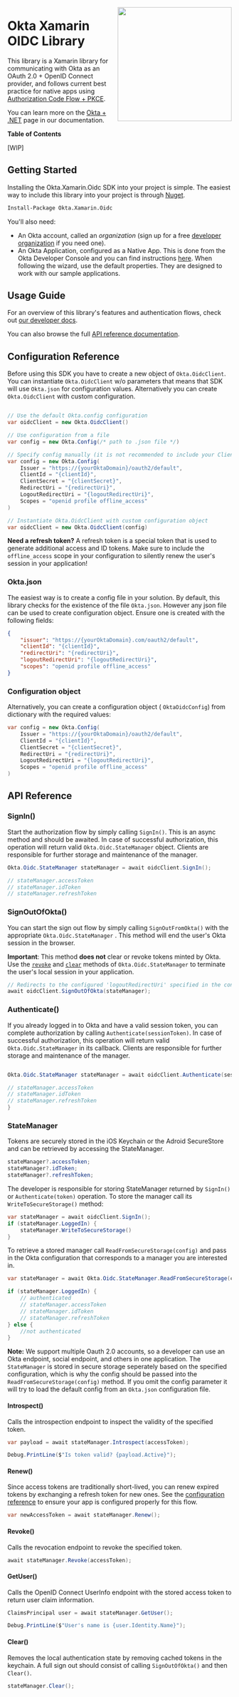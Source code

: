 [<img src="https://camo.githubusercontent.com/9693e5936d33d830a02cf336dc95874a20958efc/68747470733a2f2f646576666f72756d2e6f6b74612e636f6d2f75706c6f6164732f6f6b74616465762f6f726967696e616c2f31582f626635346131366235666461313839653461643237303666623537636262376131653562386465622e706e67" align="right" width="256px"/>](https://devforum.okta.com/)

# Okta Xamarin OIDC Library

This library is a Xamarin library for communicating with Okta as an OAuth 2.0 + OpenID Connect provider, and follows current best practice for native apps using [Authorization Code Flow + PKCE](https://developer.okta.com/authentication-guide/implementing-authentication/auth-code-pkce).

You can learn more on the [Okta + .NET](https://developer.okta.com/code/xamarin/) page in our documentation.

**Table of Contents**

<!-- TOC depthFrom:2 depthTo:3 -->

[WIP]

<!-- /TOC -->

## Getting Started

Installing the Okta.Xamarin.Oidc SDK into your project is simple. The easiest way to include this library into your project is through [Nuget](https://www.nuget.org/packages/Okta******).  

```cmd
Install-Package Okta.Xamarin.Oidc
```

You'll also need:

- An Okta account, called an _organization_ (sign up for a free [developer organization](https://developer.okta.com/signup/) if you need one).
- An Okta Application, configured as a Native App. This is done from the Okta Developer Console and you can find instructions [here](https://developer.okta.com/authentication-guide/implementing-authentication/auth-code-pkce). When following the wizard, use the default properties. They are designed to work with our sample applications.


## Usage Guide

For an overview of this library's features and authentication flows, check out [our developer docs](https://developer.okta.com/code/****).

<!--
TODO: Once the developer site provides code walkthroughs, update this with a bulleted list of possible flows.
-->

You can also browse the full [API reference documentation](#api-reference).

## Configuration Reference

Before using this SDK you have to create a new object of  `Okta.OidcClient`. You can instantiate  `Okta.OidcClient` w/o parameters that means that SDK will use `Okta.json` for configuration values. Alternatively you can create `Okta.OidcClient` with custom configuration. 

```csharp

// Use the default Okta.config configuration
var oidcClient = new Okta.OidcClient()

// Use configuration from a file
var config = new Okta.Config(/* path to .json file */)

// Specify config manually (it is not recommended to include your ClientSecret directly in source control) 
var config = new Okta.Config(
    Issuer = "https://{yourOktaDomain}/oauth2/default",
    ClientId = "{clientId}",
    ClientSecret = "{clientSecret}",
    RedirectUri = "{redirectUri}",
    LogoutRedirectUri = "{logoutRedirectUri}",
    Scopes = "openid profile offline_access"
)

// Instantiate Okta.OidcClient with custom configuration object
var oidcClient = new Okta.OidcClient(config)

```

**Need a refresh token?**
A refresh token is a special token that is used to generate additional access and ID tokens. Make sure to include the `offline_access` scope in your configuration to silently renew the user's session in your application!

### Okta.json

The easiest way is to create a config file in your solution. By default, this library checks for the existence of the file `Okta.json`. However any json file can be used to create configuration object. Ensure one is created with the following fields:

```json
{
    "issuer": "https://{yourOktaDomain}.com/oauth2/default",
    "clientId": "{clientId}",
    "redirectUri": "{redirectUri}",
    "logoutRedirectUri": "{logoutRedirectUri}",
    "scopes": "openid profile offline_access"
}
```

### Configuration object

Alternatively, you can create a configuration object ( `OktaOidcConfig`) from dictionary with the required values:

```csharp
var config = new Okta.Config(
    Issuer = "https://{yourOktaDomain}/oauth2/default",
    ClientId = "{clientId}",
    ClientSecret = "{clientSecret}",
    RedirectUri = "{redirectUri}",
    LogoutRedirectUri = "{logoutRedirectUri}",
    Scopes = "openid profile offline_access"
)
```

## API Reference

### SignIn()

Start the authorization flow by simply calling `SignIn()`.  This is an async method and should be awaited.  In case of successful authorization, this operation will return valid `Okta.Oidc.StateManager` object. Clients are responsible for further storage and maintenance of the manager.

```csharp
Okta.Oidc.StateManager stateManager = await oidcClient.SignIn();

// stateManager.accessToken
// stateManager.idToken
// stateManager.refreshToken
```

### SignOutOfOkta()

You can start the sign out flow by simply calling `SignOutFromOkta()` with the appropriate `Okta.Oidc.StateManager` . This method will end the user's Okta session in the browser.

**Important**: This method **does not** clear or revoke tokens minted by Okta. Use the [`revoke`](#revoke) and [`clear`](#clear) methods of `Okta.Oidc.StateManager` to terminate the user's local session in your application.

```csharp
// Redirects to the configured 'logoutRedirectUri' specified in the config.
await oidcClient.SignOutOfOkta(stateManager);
```

### Authenticate()

If you already logged in to Okta and have a valid session token, you can complete authorization by calling `Authenticate(sessionToken)`. In case of successful authorization, this operation will return valid `Okta.Oidc.StateManager` in its callback. Clients are responsible for further storage and maintenance of the manager.

```csharp

Okta.Oidc.StateManager stateManager = await oidcClient.Authenticate(sessionToken);

// stateManager.accessToken
// stateManager.idToken
// stateManager.refreshToken
}
```

### StateManager

Tokens are securely stored in the iOS Keychain or the Adroid SecureStore and can be retrieved by accessing the StateManager. 

```csharp
stateManager?.accessToken;
stateManager?.idToken;
stateManager?.refreshToken;
```

The developer is responsible for storing StateManager returned by `SignIn()` or `Authenticate(token)` operation. To store the manager call its `WriteToSecureStorage()` method:

```csharp
var stateManager = await oidcClient.SignIn();
if (stateManager.LoggedIn) {
    stateManager.WriteToSecureStorage()
}
```

To retrieve a stored manager call `ReadFromSecureStorage(config)` and pass in the Okta configuration that corresponds to a manager you are interested in.

```csharp
var stateManager = await Okta.Oidc.StateManager.ReadFromSecureStorage(config);

if (stateManager.LoggedIn) {
    // authenticated 
    // stateManager.accessToken
    // stateManager.idToken
    // stateManager.refreshToken
} else {
    //not authenticated
}
```

**Note:** We support multiple Oauth 2.0 accounts, so a developer can use an Okta endpoint, social endpoint, and others in one application.  The `StateManager` is stored in secure storage seperately based on the specified configuration, which is why the config should be passed into the `ReadFromSecureStorage(config)` method.  If you omit the config parameter it will try to load the default config from an `Okta.json` configuration file.

#### Introspect()

Calls the introspection endpoint to inspect the validity of the specified token.

```csharp
var payload = await stateManager.Introspect(accessToken);

Debug.PrintLine($"Is token valid? {payload.Active}");
```

#### Renew()

Since access tokens are traditionally short-lived, you can renew expired tokens by exchanging a refresh token for new ones. See the [configuration reference](#configuration-reference) to ensure your app is configured properly for this flow.

```csharp
var newAccessToken = await stateManager.Renew();
```

#### Revoke()

Calls the revocation endpoint to revoke the specified token.

```csharp
await stateManager.Revoke(accessToken);
```

#### GetUser()

Calls the OpenID Connect UserInfo endpoint with the stored access token to return user claim information.

```csharp
ClaimsPrincipal user = await stateManager.GetUser();

Debug.PrintLine($"User's name is {user.Identity.Name}");
```

#### Clear()

Removes the local authentication state by removing cached tokens in the keychain.  A full sign out should consist of calling `SignOutOfOkta()` and then `Clear()`.

```csharp
stateManager.Clear();
```


